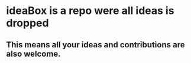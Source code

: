 # ideaBox is a repo were all ideas is dropped
## This means all your ideas and contributions are also welcome.
